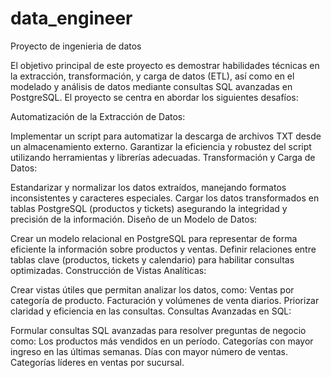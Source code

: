 # data_engineer
Proyecto de ingenieria de datos

El objetivo principal de este proyecto es demostrar habilidades técnicas en la extracción, transformación, y carga de datos (ETL), así como en el modelado y análisis de datos mediante consultas SQL avanzadas en PostgreSQL. El proyecto se centra en abordar los siguientes desafíos:

Automatización de la Extracción de Datos:

Implementar un script para automatizar la descarga de archivos TXT desde un almacenamiento externo.
Garantizar la eficiencia y robustez del script utilizando herramientas y librerías adecuadas.
Transformación y Carga de Datos:

Estandarizar y normalizar los datos extraídos, manejando formatos inconsistentes y caracteres especiales.
Cargar los datos transformados en tablas PostgreSQL (productos y tickets) asegurando la integridad y precisión de la información.
Diseño de un Modelo de Datos:

Crear un modelo relacional en PostgreSQL para representar de forma eficiente la información sobre productos y ventas.
Definir relaciones entre tablas clave (productos, tickets y calendario) para habilitar consultas optimizadas.
Construcción de Vistas Analíticas:

Crear vistas útiles que permitan analizar los datos, como:
Ventas por categoría de producto.
Facturación y volúmenes de venta diarios.
Priorizar claridad y eficiencia en las consultas.
Consultas Avanzadas en SQL:

Formular consultas SQL avanzadas para resolver preguntas de negocio como:
Los productos más vendidos en un período.
Categorías con mayor ingreso en las últimas semanas.
Días con mayor número de ventas.
Categorías líderes en ventas por sucursal.
